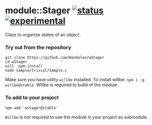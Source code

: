 
# module::Stager [![status](https://github.com/Wandalen/wStager/actions/workflows/StandardPublish.yml/badge.svg)](https://github.com/Wandalen/wStager/actions/workflows/StandardPublish.yml) [![experimental](https://img.shields.io/badge/stability-experimental-orange.svg)](https://github.com/emersion/stability-badges#experimental) 

Class to organize states of an object.

### Try out from the repository

```
git clone https://github.com/Wandalen/wStager
cd wStager
will .npm.install
node sample/trivial/Sample.s
```

Make sure you have utility `willbe` installed. To install willbe: `npm i -g willbe@stable`. Willbe is required to build of the module.

### To add to your project

```
npm add 'wstager@stable'
```

`Willbe` is not required to use the module in your project as submodule.

